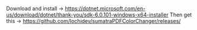 Download and install -> https://dotnet.microsoft.com/en-us/download/dotnet/thank-you/sdk-6.0.101-windows-x64-installer
Then get this -> https://github.com/lochidev/sumatraPDFColorChanger/releases/
